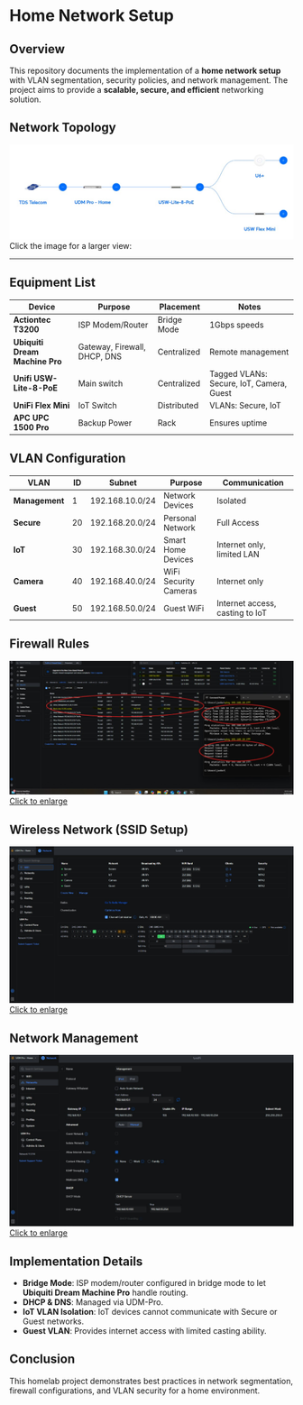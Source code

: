 # Home Network Setup

## Overview
This repository documents the implementation of a **home network setup** with VLAN segmentation, security policies, and network management. The project aims to provide a **scalable, secure, and efficient** networking solution.

## Network Topology
[![Network Topology](https://raw.githubusercontent.com/JoHaa-D/Homelab_Projects/main/network-setup/.images/Topology.jpg)](https://raw.githubusercontent.com/JoHaa-D/Homelab_Projects/main/network-setup/.images/Topology.jpg)
Click the image for a larger view:


---

## Equipment List
| Device | Purpose | Placement | Notes |
|--------|---------|-----------|-------|
| **Actiontec T3200** | ISP Modem/Router | Bridge Mode | 1Gbps speeds |
| **Ubiquiti Dream Machine Pro** | Gateway, Firewall, DHCP, DNS | Centralized | Remote management |
| **Unifi USW-Lite-8-PoE** | Main switch | Centralized | Tagged VLANs: Secure, IoT, Camera, Guest |
| **UniFi Flex Mini** | IoT Switch | Distributed | VLANs: Secure, IoT |
| **APC UPC 1500 Pro** | Backup Power | Rack | Ensures uptime |

## VLAN Configuration
| VLAN | ID | Subnet | Purpose | Communication |
|------|----|--------|---------|--------------|
| **Management** | 1 | 192.168.10.0/24 | Network Devices | Isolated |
| **Secure** | 20 | 192.168.20.0/24 | Personal Network | Full Access |
| **IoT** | 30 | 192.168.30.0/24 | Smart Home Devices | Internet only, limited LAN |
| **Camera** | 40 | 192.168.40.0/24 | WiFi Security Cameras | Internet only |
| **Guest** | 50 | 192.168.50.0/24 | Guest WiFi | Internet access, casting to IoT |

## Firewall Rules
![Firewall Rules](https://raw.githubusercontent.com/JoHaa-D/Homelab_Projects/main/network-setup/.images/Firewall_rules.jpg)
[Click to enlarge](https://raw.githubusercontent.com/JoHaa-D/Homelab_Projects/main/network-setup/.images/Firewall_rules.jpg)

## Wireless Network (SSID Setup)
![WiFi SSID Network](https://raw.githubusercontent.com/JoHaa-D/Homelab_Projects/main/network-setup/.images/WIFI_SSID_Network.jpg)
[Click to enlarge](https://raw.githubusercontent.com/JoHaa-D/Homelab_Projects/main/network-setup/.images/WIFI_SSID_Network.jpg)

## Network Management
![Network Management](https://raw.githubusercontent.com/JoHaa-D/Homelab_Projects/main/network-setup/.images/Network_Management.jpg)
[Click to enlarge](https://raw.githubusercontent.com/JoHaa-D/Homelab_Projects/main/network-setup/.images/Network_Management.jpg)

## Implementation Details
- **Bridge Mode**: ISP modem/router configured in bridge mode to let **Ubiquiti Dream Machine Pro** handle routing.
- **DHCP & DNS**: Managed via UDM-Pro.
- **IoT VLAN Isolation**: IoT devices cannot communicate with Secure or Guest networks.
- **Guest VLAN**: Provides internet access with limited casting ability.

## Conclusion
This homelab project demonstrates best practices in network segmentation, firewall configurations, and VLAN security for a home environment.
